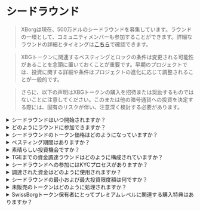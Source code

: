 # シードラウンド

> XBorgは現在、500万ドルのシードラウンドを募集しています。ラウンドの一環として、コミュニティメンバーも参加することができます。詳細なラウンドの詳細とタイミングは[こちら](https://www.xborg.com/seed-round)で確認できます。

> XBGトークンに関連するベスティングとロックの条件は変更される可能性があることを念頭に置いておくことが重要です。早期のプロジェクトでは、投資に関する詳細や条件はプロジェクトの進化に応じて調整されることが一般的です。

> さらに、以下の声明はXBGトークンの購入を招待または奨励するものではないことに注意してください。このまたは他の暗号通貨への投資を決定する際には、固有のリスクが伴い、注意深く検討する必要があります。

<details>

<summary>シードラウンドはいつ開始されますか？</summary>

シードラウンドは2023年5月16日にプロメテウスボールトが[XBorgのローンチパッド](https://launchpad.xborg.com/project/xborg)で開始されました。

スイスボーグのボールトについては、最初のパブリックボールトは2023年5月23日の中央ヨーロッパ時間午後2時に開始され、その後3つの追加のボールトが開始されます。詳しい日程とボールトのサイズは[当社のウェブサイト](https://www.xborg.com/how-to-invest)で確認できます。

</details>

<details>

<summary>どのようにラウンドに参加できますか？</summary>

ラウンドに参加するには、[こちら](https://opensea.io/collection/xborg-prometheus)でプロメテウスNFTを入手し、[ローンチパッド](https://launchpad.xborg.com/)に参加することができます。また、SwissBorgアプリをダウンロードして投資機会にアクセスすることもできます。ただし、プロメテウスの保有者のみが割り当てを保証されており、現在のラウンドへの関心レベルは450万ドルを超えています。そのため、SwissBorgアプリを通じた割り当てを保証することができない場合があります。詳細な情報は[こちら](https://www.xborg.com/how-to-invest)で確認できます。

</details>

<details>

<summary>シードラウンドのトークン価格はどのようになっていますか？</summary>

* VC、BA、およびプロメテウス: $0.045
* SwissBorg Series A、Genesis、およびGeneration: $0.05
* パブリック: $0.055

</details>

<details>

<summary>ベスティング期間はありますか？</summary>

戦略的およびシードラウンドの参加者の場合、投資にはTGE後の3ヶ月間のロックイン期間があり、その後18ヶ月のベスティングスケジュールがあります。さらに、購入したXBGトークンの10%はTGE直後にすぐに利用可能です。ただし、これらの条件は暗号通貨取引所の要件に合わせて変更される可能性があることに注意してください。

</details>

<details>

<summary>素晴らしい投資機会ですか？</summary>

XBGトークンを購入できる最も安い価格ですが、投資の収益性を保証することはできません。実際、どの投資も必ずしも正の結果をもたらすことは保証されていません。

</details>

<details>

<summary>TGEまでの資金調達ラウンドはどのように構成されていますか？</summary>

* **戦略的ラウンド:** $0.025 / XBGトークンで100万ドルを調達。
* **シードラウンド:** $0.045-0.055 / XBGトークンで500万ドルを調達。
* **パブリックラウンド:** LBPに従う。

</details>

<details>

<summary>シードラウンドへの参加にはKYCプロセスがありますか？</summary>

はい、シードラウンドとパブリックラウンドの両方にはKYC手続きが必要です。XBorgのローンチパッドでは、KYC手続きは[こちら](https://launchpad.xborg.com/kyc)で行われます。

</details>

<details>

<summary>調達された資金はどのように使用されますか？</summary>

私たちは500万ドルのシードラウンドを募集しています。調達された資金は以下のように割り当てられ、3年間にわたって使用されます。

* **技術開発:** 資金の60%（$3,000,000）は技術開発とインフラコストに割り当てられます。これは、市場平均給与の1か月あたり$7,000で計算した3年間の10人のエンジニアのコストです。
* **マーケティング:** 資金の20%（$1,000,000）はマーケティング費用、インフルエンサーキャンペーン、PR、スポンサーシップ機会、イベントに割り当てられます。
* **流動性と取引所上場:** 資金の10%（$500,000）は取引所上場の支払いと流動性の提供に割り当てられます。
* **運営費用:** 資金の10%（$500,000）はオフィスの賃料、法律費用、ソフトウェアのサブスクリプションに割り当てられます。

現在の資金は非技術的な人事費用をカバーしています。

</details>

<details>

<summary>シードラウンドの最小および最大投資限度額は何ですか？</summary>

プロメテウスの保有者の場合、最小投資額は$100であり、最大限度額はNFTごとに$3,000です。SwissBorgのユーザーの場合、投資限度額は階層に基づいて異なります。詳細な階層構造については、[当社のウェブサイト](https://www.xborg.com/how-to-invest)をご覧ください。

</details>

<details>

<summary>未販売のトークンはどのように処理されますか？</summary>

未販売のトークンは、トレジャリーに保管され、将来的に大口投資家に対してOTCで売却される可能性があります。

</details>

<details>

<summary>SwissBorgトークン保有者にとってプレミアムレベルに関連する購入特典はありますか？</summary>

Series Aの投資家およびGenesis/Generationプレミアムの保有者は、シードラウンドでXBGトークンを購入することができますが、プロメテウスの保有者よりも高い評価額での購入となります。

</details>
